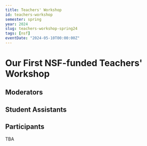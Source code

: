 ```yaml
---
title: Teachers' Workshop
id: teachers-workshop
semester: spring
year: 2024
slug: teachers-workshop-spring24
tags: [nsf]
eventDate: "2024-05-10T00:00:00Z"
---
```


# Our First NSF-funded Teachers' Workshop

## Moderators


## Student Assistants


## Participants

TBA
